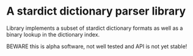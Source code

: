 # A stardict dictionary parser library

Library implements a subset of stardict dictionary formats as well as a binary
lookup in the dictionary index.

BEWARE this is alpha software, not well tested and API is not yet stable!
